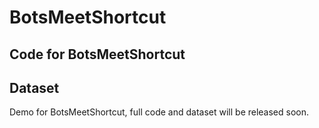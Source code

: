 # BotsMeetShortcut

## Code for BotsMeetShortcut

## Dataset

Demo for BotsMeetShortcut, full code and dataset will be released soon.
